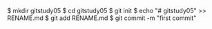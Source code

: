 $ mkdir gitstudy05
$ cd gitstudy05
$ git init
$ echo "# gitstudy05" >> RENAME.md
$ git add RENAME.md
$ git commit -m "first commit"
